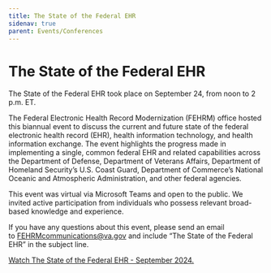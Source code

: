 ```yaml
---
title: The State of the Federal EHR
sidenav: true
parent: Events/Conferences
---
```

# The State of the Federal EHR

The State of the Federal EHR took place on September 24, from noon to 2 p.m. ET.

The Federal Electronic Health Record Modernization (FEHRM) office hosted this biannual event to discuss the current and future state of the federal electronic health record (EHR), health information technology, and health information exchange. The event highlights the progress made in implementing a single, common federal EHR and related capabilities across the Department of Defense, Department of Veterans Affairs, Department of Homeland Security’s U.S. Coast Guard, Department of Commerce’s National Oceanic and Atmospheric Administration, and other federal agencies.

This event was virtual via Microsoft Teams and open to the public. We invited active participation from individuals who possess relevant broad-based knowledge and experience.

If you have any questions about this event, please send an email to [FEHRMcommunications@va.gov](mailto:FEHRMcommunications@va.gov) and include “The State of the Federal EHR” in the subject line.


[Watch The State of the Federal EHR - September 2024.](https://www.dvidshub.net/video/939044/september-2024-state-federal-ehr)

